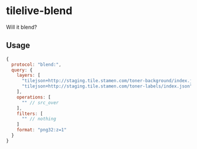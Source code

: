 # tilelive-blend

Will it blend?

## Usage

```javascript
{
  protocol: "blend:",
  query: {
    layers: [
      "tilejson+http://staging.tile.stamen.com/toner-background/index.json",
      "tilejson+http://staging.tile.stamen.com/toner-labels/index.json"
    ],
    operations: [
      "" // src_over
    ],
    filters: [
      "" // nothing
    ]
    format: "png32:z=1"
  }
}
```
